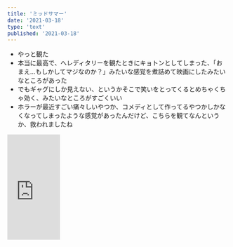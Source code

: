 ```yaml
---
title: 'ミッドサマー'
date: '2021-03-18'
type: 'text'
published: '2021-03-18'
---
```


* やっと観た
* 本当に最高で、へレディタリーを観たときにキョトンとしてしまった、「おまえ…もしかしてマジなのか？」みたいな感覚を煮詰めて映画にしたみたいなところがあった
* でもギャグにしか見えない、というかそこで笑いをとってくるとめちゃくちゃ効く、みたいなところがすごくいい
* ホラーが最近すごい痛々しいやつか、コメディとして作ってるやつかしかなくなってしまったような感覚があったんだけど、こちらを観てなんというか、救われましたね

<iframe style="width:120px;height:240px;" marginwidth="0" marginheight="0" scrolling="no" frameborder="0" src="https://rcm-fe.amazon-adsystem.com/e/cm?ref=qf_sp_asin_til&t=kndkndkndkndk-22&m=amazon&o=9&p=8&l=as1&IS1=1&detail=1&asins=B08B54JYMY&linkId=7983c628202199ae3e728e79e83aa368&bc1=ffffff&amp;lt1=_top&fc1=333333&lc1=0066c0&bg1=ffffff&f=ifr">
    </iframe>